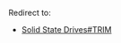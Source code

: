 Redirect to:

*   [Solid State Drives#TRIM](/index.php?title=Solid_State_Drives&redirect=no#TRIM "Solid State Drives")